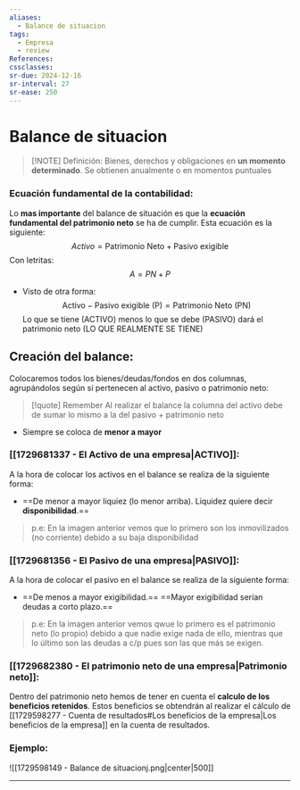 ```yaml
---
aliases:
  - Balance de situacion
tags:
  - Empresa
  - review
References: 
cssclasses:
sr-due: 2024-12-16
sr-interval: 27
sr-ease: 250
---
```

# Balance de situacion
 
> [!NOTE] Definición: 
> Bienes, derechos y obligaciones en **un momento determinado**. Se obtienen anualmente o en momentos puntuales 

### Ecuación fundamental de la contabilidad:
Lo **mas importante** del balance de situación es que la **ecuación fundamental del patrimonio neto** se ha de cumplir. Esta ecuación es la siguiente:$$Activo = \text{Patrimonio Neto} + \text{Pasivo exigible}$$
  Con letritas: 
  $$A = PN + P$$
+  Visto de otra forma: 
$$
\text{Activo} -  \text{Pasivo exigible (P)}= \text{Patrimonio Neto (PN)} 
$$
	Lo que se tiene (ACTIVO) menos lo que se debe (PASIVO) dará el patrimonio neto (LO QUE REALMENTE SE TIENE)


## Creación del balance:
Colocaremos todos los bienes/deudas/fondos en dos columnas, agrupándolos según si pertenecen al activo, pasivo o patrimonio neto:

> [!quote] Remember 
> Al realizar el balance la columna del activo debe de sumar lo mismo a la del pasivo + patrimonio neto 

+ Siempre se coloca de **menor a mayor**
### [[1729681337 - El Activo de una empresa|ACTIVO]]:   
A la hora de colocar los activos en el balance se realiza de la siguiente forma:
+  ==De menor a mayor liquiez (lo menor arriba). Liquidez quiere decir **disponibilidad**.== 
> p.e: En la imagen anterior vemos que lo primero son los inmovilizados (no corriente) debido a su baja disponibilidad

### [[1729681356 - El Pasivo de una empresa|PASIVO]]:
A la hora de colocar el pasivo en el balance se realiza de la siguiente forma: 
+ ==De menos a mayor exigibilidad.== 
  ==Mayor exigibilidad serían deudas a corto plazo.==
> p.e: En la imagen anterior vemos qwue lo primero es el patrimonio neto (lo propio) debido a que nadie exige nada de ello, mientras que lo último son las deudas a c/p pues son las que más se exigen.

### [[1729682380 - El patrimonio neto de una empresa|Patrimonio neto]]:
Dentro del patrimonio neto hemos de tener en cuenta el **calculo de los beneficios retenidos**. Estos beneficios se obtendrán al realizar el cálculo de [[1729598277 - Cuenta de resultados#Los beneficios de la empresa|Los beneficios de la empresa]] en la cuenta de resultados. 

### Ejemplo: 
![[1729598149 - Balance de situacionj.png|center|500]]
***